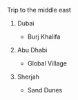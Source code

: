 Trip to the middle east

1. Dubai
    - Burj Khalifa
    

2. Abu Dhabi
    - Global Village

3. Sherjah
    - Sand Dunes

    